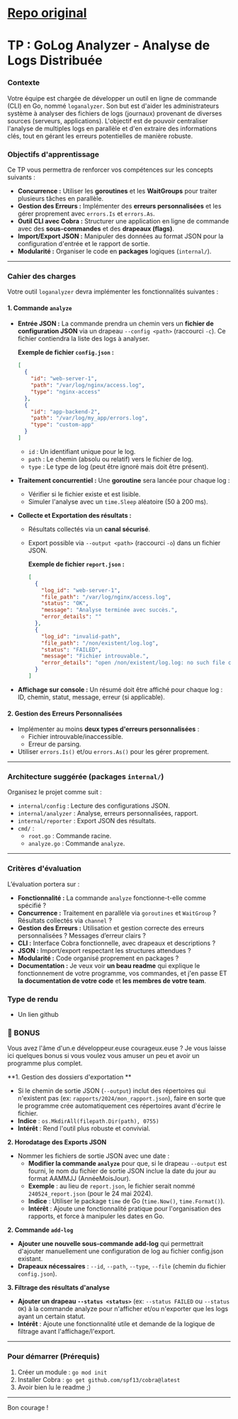 # [Repo original](https://github.com/axellelanca/loganizer)

# TP : GoLog Analyzer - Analyse de Logs Distribuée

### Contexte

Votre équipe est chargée de développer un outil en ligne de commande (CLI) en Go, nommé `loganalyzer`. Son but est d'aider les administrateurs système à analyser des fichiers de logs (journaux) provenant de diverses sources (serveurs, applications). L'objectif est de pouvoir centraliser l'analyse de multiples logs en parallèle et d'en extraire des informations clés, tout en gérant les erreurs potentielles de manière robuste.

### Objectifs d'apprentissage

Ce TP vous permettra de renforcer vos compétences sur les concepts suivants :

- **Concurrence :** Utiliser les **goroutines** et les **WaitGroups** pour traiter plusieurs tâches en parallèle.
- **Gestion des Erreurs :** Implémenter des **erreurs personnalisées** et les gérer proprement avec `errors.Is` et `errors.As`.
- **Outil CLI avec Cobra :** Structurer une application en ligne de commande avec des **sous-commandes** et des **drapeaux (flags)**.
- **Import/Export JSON :** Manipuler des données au format JSON pour la configuration d'entrée et le rapport de sortie.
- **Modularité :** Organiser le code en **packages** logiques (`internal/`).

---

### Cahier des charges

Votre outil `loganalyzer` devra implémenter les fonctionnalités suivantes :

#### 1. Commande `analyze`

- **Entrée JSON :** La commande prendra un chemin vers un **fichier de configuration JSON** via un drapeau `--config <path>` (raccourci `-c`). Ce fichier contiendra la liste des logs à analyser.

  **Exemple de fichier `config.json` :**

  ```json
  [
    {
      "id": "web-server-1",
      "path": "/var/log/nginx/access.log",
      "type": "nginx-access"
    },
    {
      "id": "app-backend-2",
      "path": "/var/log/my_app/errors.log",
      "type": "custom-app"
    }
  ]
  ```

  - `id` : Un identifiant unique pour le log.
  - `path` : Le chemin (absolu ou relatif) vers le fichier de log.
  - `type` : Le type de log (peut être ignoré mais doit être présent).

- **Traitement concurrentiel :** Une **goroutine** sera lancée pour chaque log :

  - Vérifier si le fichier existe et est lisible.
  - Simuler l'analyse avec un `time.Sleep` aléatoire (50 à 200 ms).

- **Collecte et Exportation des résultats :**

  - Résultats collectés via un **canal sécurisé**.
  - Export possible via `--output <path>` (raccourci `-o`) dans un fichier JSON.

    **Exemple de fichier `report.json` :**

    ```json
    [
      {
        "log_id": "web-server-1",
        "file_path": "/var/log/nginx/access.log",
        "status": "OK",
        "message": "Analyse terminée avec succès.",
        "error_details": ""
      },
      {
        "log_id": "invalid-path",
        "file_path": "/non/existent/log.log",
        "status": "FAILED",
        "message": "Fichier introuvable.",
        "error_details": "open /non/existent/log.log: no such file or directory"
      }
    ]
    ```

- **Affichage sur console :** Un résumé doit être affiché pour chaque log : ID, chemin, statut, message, erreur (si applicable).

#### 2. Gestion des Erreurs Personnalisées

- Implémenter au moins **deux types d'erreurs personnalisées** :
  - Fichier introuvable/inaccessible.
  - Erreur de parsing.
- Utiliser `errors.Is()` et/ou `errors.As()` pour les gérer proprement.

---

### Architecture suggérée (packages `internal/`)

Organisez le projet comme suit :

- `internal/config` : Lecture des configurations JSON.
- `internal/analyzer` : Analyse, erreurs personnalisées, rapport.
- `internal/reporter` : Export JSON des résultats.
- `cmd/` :
  - `root.go` : Commande racine.
  - `analyze.go` : Commande `analyze`.

---

### Critères d'évaluation

L’évaluation portera sur :

- **Fonctionnalité :** La commande `analyze` fonctionne-t-elle comme spécifié ?
- **Concurrence :** Traitement en parallèle via `goroutines` et `WaitGroup` ? Résultats collectés via `channel` ?
- **Gestion des Erreurs :** Utilisation et gestion correcte des erreurs personnalisées ? Messages d’erreur clairs ?
- **CLI :** Interface Cobra fonctionnelle, avec drapeaux et descriptions ?
- **JSON :** Import/export respectant les structures attendues ?
- **Modularité :** Code organisé proprement en packages ?
- **Documentation :** Je veux voir **un beau readme** qui explique le fonctionnement de votre programme, vos commandes, et j'en passe ET **la documentation de votre code** et **les membres de votre team**.

### Type de rendu

- Un lien github

### 🎁 BONUS

Vous avez l'âme d'un.e développeur.euse courageux.euse ? Je vous laisse ici quelques bonus si vous voulez vous amuser un peu et avoir un programme plus complet.

**1. Gestion des dossiers d'exportation **

- Si le chemin de sortie JSON (`--output`) inclut des répertoires qui n'existent pas (ex: `rapports/2024/mon_rapport.json`), faire en sorte que le programme crée automatiquement ces répertoires avant d'écrire le fichier.
- **Indice** : `os.MkdirAll(filepath.Dir(path), 0755)`
- **Intérêt** : Rend l'outil plus robuste et convivial.

**2. Horodatage des Exports JSON**

- Nommer les fichiers de sortie JSON avec une date :
  - **Modifier la commande `analyze`** pour que, si le drapeau `--output` est fourni, le nom du fichier de sortie JSON inclue la date du jour au format AAMMJJ (AnnéeMoisJour).
  - **Exemple** : au lieu de `report.json`, le fichier serait nommé `240524_report.json` (pour le 24 mai 2024).
  - **Indice** : Utiliser le package `time` de Go (`time.Now()`, `time.Format()`).
  - **Intérêt** : Ajoute une fonctionnalité pratique pour l'organisation des rapports, et force à manipuler les dates en Go.

**2. Commande `add-log`**

- **Ajouter une nouvelle sous-commande add-log** qui permettrait d'ajouter manuellement une configuration de log au fichier config.json existant.
- **Drapeaux nécessaires** : `--id`, `--path`, `--type`, `--file` (chemin du fichier `config.json`).

**3. Filtrage des résultats d'analyse**

- **Ajouter un drapeau `--status <status>`** (ex: `--status FAILED` ou `--status OK`) à la commande analyze pour n'afficher et/ou n'exporter que les logs ayant un certain statut.
- **Intérêt** : Ajoute une fonctionnalité utile et demande de la logique de filtrage avant l'affichage/l'export.

---

### Pour démarrer (Prérequis)

1. Créer un module : `go mod init`
2. Installer Cobra : `go get github.com/spf13/cobra@latest`
3. Avoir bien lu le readme ;)

---

Bon courage !

